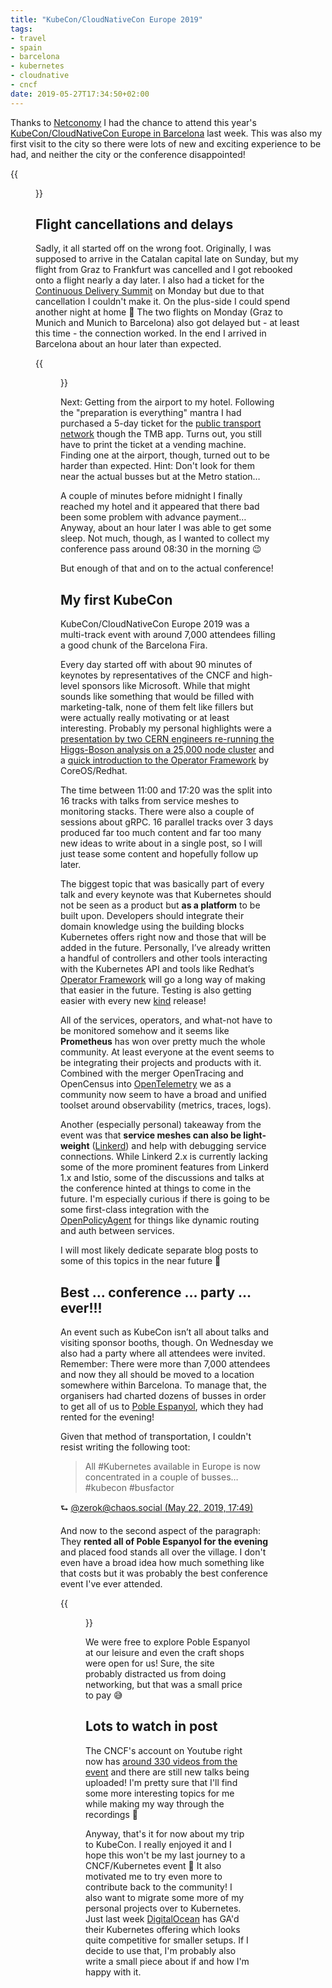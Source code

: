 ```yaml
---
title: "KubeCon/CloudNativeCon Europe 2019"
tags:
- travel
- spain
- barcelona
- kubernetes
- cloudnative
- cncf
date: 2019-05-27T17:34:50+02:00
---
```


Thanks to [Netconomy](https://www.netconomy.net) I had the chance to attend this year's [KubeCon/CloudNativeCon Europe in Barcelona](https://events.linuxfoundation.org/events/kubecon-cloudnativecon-europe-2019/) last week. This was also my first visit to the city so there were lots of new and exciting experience to be had, and neither the city or the conference disappointed!

{{<figure src="/media/2019/kubecon-eu-booths.jpg" caption="Sponsor showcase while everybody else was at a talk">}}

## Flight cancellations and delays

Sadly, it all started off on the wrong foot. Originally, I was supposed to arrive in the Catalan capital late on Sunday, but my flight from Graz to Frankfurt was cancelled and I got rebooked onto a flight nearly a day later. I also had a ticket for the [Continuous Delivery Summit](https://cdseu19.sched.com/) on Monday but due to that cancellation I couldn't make it. On the plus-side I could spend another night at home 🙂 The two flights on Monday (Graz to Munich and Munich to Barcelona) also got delayed but - at least this time - the connection worked. In the end I arrived in Barcelona about an hour later than expected.

{{<figure src="/media/2019/kubecon-eu-flightcancelled.jpg" caption="My first flight from Graz to Frankfurt was cancelled.">}}

Next: Getting from the airport to my hotel. Following the "preparation is everything" mantra I had purchased a 5-day ticket for the [public transport network](https://www.tmb.cat/en/home) though the TMB app. Turns out, you still have to print the ticket at a vending machine. Finding one at the airport, though, turned out to be harder than expected. Hint: Don't look for them near the actual busses but at the Metro station…

A couple of minutes before midnight I finally reached my hotel and it appeared that there bad been some problem with advance payment… Anyway, about an hour later I was able to get some sleep. Not much, though, as I wanted to collect my conference pass around 08:30 in the morning 😉

But enough of that and on to the actual conference!

## My first KubeCon

KubeCon/CloudNativeCon Europe 2019 was a multi-track event with around 7,000 attendees filling a good chunk of the Barcelona Fira. 

Every day started off with about 90 minutes of keynotes by representatives of the CNCF and high-level sponsors like Microsoft. While that might sounds like something that would be filled with marketing-talk, none of them felt like fillers but were actually really motivating or at least interesting. Probably my personal highlights were a [presentation by two CERN engineers re-running the Higgs-Boson analysis on a 25,000 node cluster](https://sched.co/MRyv) and a [quick introduction to the Operator Framework](https://sched.co/MRyx) by CoreOS/Redhat.

The time between 11:00 and 17:20 was the split into 16 tracks with talks from service meshes to monitoring stacks. There were also a couple of sessions about gRPC. 16 parallel tracks over 3 days produced far too much content and far too many new ideas to write about in a single post, so I will just tease some content and hopefully follow up later.

The biggest topic that was basically part of every talk and every keynote was that Kubernetes should not be seen as a product but **as a platform** to be built upon. Developers should integrate their domain knowledge using the building blocks Kubernetes offers right now and those that will be added in the future. Personally, I’ve already written a handful of controllers and other tools interacting with the Kubernetes API and tools like Redhat’s [Operator Framework](https://github.com/operator-framework) will go a long way of making that easier in the future. Testing is also getting easier with every new [kind](https://kind.sigs.k8s.io/) release!

All of the services, operators, and what-not have to be monitored somehow and it seems like **Prometheus** has won over pretty much the whole community. At least everyone at the event seems to be integrating their projects and products with it. Combined with the merger OpenTracing and OpenCensus into [OpenTelemetry](https://opentelemetry.io/) we as a community now seem to have a broad and unified toolset around observability (metrics, traces, logs).

Another (especially personal) takeaway from the event was that **service meshes can also be light-weight** ([Linkerd](https://linkerd.io/)) and help with debugging service connections. While Linkerd 2.x is currently lacking some of the more prominent features from Linkerd 1.x and Istio, some of the discussions and talks at the conference hinted at things to come in the future. I'm especially curious if there is going to be some first-class integration with the [OpenPolicyAgent](https://www.openpolicyagent.org/) for things like dynamic routing and auth between services.

I will most likely dedicate separate blog posts to some of this topics in the near future 🙂


## Best … conference … party … ever!!!

An event such as KubeCon isn’t all about talks and visiting sponsor booths, though. On Wednesday we also had a party where all attendees were invited. Remember: There were more than 7,000 attendees and now they all should be moved to a location somewhere within Barcelona. To manage that, the organisers had charted dozens of busses in order to get all of us to [Poble Espanyol](https://www.poble-espanyol.com/en/), which they had rented for the evening!

Given that method of transportation, I couldn't resist writing the following toot:

> All #Kubernetes available in Europe is now concentrated in a couple of busses… #kubecon #busfactor

⮑ [@zerok@chaos.social (May 22, 2019, 17:49)](https://chaos.social/@zerok/102140488836934099)

And now to the second aspect of the paragraph: They **rented all of Poble Espanyol for the evening** and placed food stands all over the village. I don't even have a broad idea how much something like that costs but it was probably the best conference event I've ever attended.

{{<figure src="/media/2019/kubecon-eu-event.jpg" caption="The main square of Pople Espanyol was filled to burst with KubeCon attendees.">}}

We were free to explore Poble Espanyol at our leisure and even the craft shops were open for us! Sure, the site probably distracted us from doing networking, but that was a small price to pay 😅

## Lots to watch in post

The CNCF's account on Youtube right now has [around 330 videos from the event](https://www.youtube.com/playlist?list=PLj6h78yzYM2PpmMAnvpvsnR4c27wJePh3) and there are still new talks being uploaded! I'm pretty sure that I'll find some more interesting topics for me while making my way through the recordings 🙂

Anyway, that's it for now about my trip to KubeCon. I really enjoyed
it and I hope this won't be my last journey to a CNCF/Kubernetes event
🙂 It also motivated me to try even more to contribute back to the
community! I also want to migrate some more of my personal projects
over to Kubernetes. Just last week
[DigitalOcean](https://www.digitalocean.com) has GA'd their Kubernetes
offering which looks quite competitive for smaller setups. If I decide
to use that, I'm probably also write a small piece about if and how
I'm happy with it.
